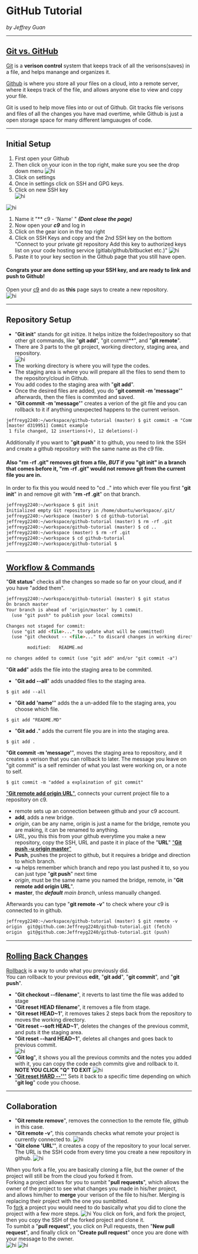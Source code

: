 # GitHub Tutorial

_by Jeffrey Guan_

---
## [Git vs. GitHub](https://docs.google.com/presentation/d/1b777MzxqxIpTITSXiPOdn9427Oo7VclwecAiZ-5boy8/edit#slide=id.ge18f0c268_0_15)
[Git](https://git-scm.com/docs) is a **verison control** system that keeps track of all the verisons(saves) in a file, and helps manange and organizes it.  

[Github](https://github.com/) is where you store all your files on a cloud, into a remote server, where it keeps track of the file, and allows anyone else to view and copy your file.

Git is used to help move files into or out of Github. Git tracks file verisons and files of all the changes you have mad overtime, while Github is just a open storage space for many different lamguauges of code.

---
## Initial Setup
1. First open your Github
1. Then click on your icon in the top right, make sure you see the drop down menu
![hi](https://github.com/Jeffreyg2240/github-tutorial/blob/master/Screen%20Shot%202017-10-19%20at%201.11.56%20PM.png)
1. Click on settings
1. Once in settings click on SSH and GPG keys.
1. Click on new SSH key  
![hi](https://github.com/Jeffreyg2240/github-tutorial/blob/master/Screen%20Shot%202017-10-19%20at%201.11.33%20PM.png)

![hi](https://github.com/Jeffreyg2240/github-tutorial/blob/master/Screen%20Shot%202017-10-19%20at%201.12.18%20PM.png)
1. Name it "** c9 - 'Name' "  ***(Dont close the page)***
1. Now open your _**c9**_ and log in
2. Click on the gear icon in the top right
2. Click on SSH Keys and copy and the 2nd SSH key on the bottom "Connect to your private git repository Add this key to authorized keys list on your code hosting service (gitlab/github/bitbucket etc.)"
![hi](https://github.com/Jeffreyg2240/github-tutorial/blob/master/Screen%20Shot%202017-10-19%20at%201.21.32%20PM.png)
3. Paste it to your key section in the Github page that you still have open.

#### Congrats your are done setting up your SSH key, and are ready to link and push to Github!
Open your [c9](https://c9.io/) and do as **this** page says to create a new repository.  
![hi](https://github.com/Jeffreyg2240/github-tutorial/blob/master/Screen%20Shot%202017-10-19%20at%201.25.36%20PM.png)

---
## Repository Setup
* "**Git init**" stands for git initize. It helps initize the folder/repository so that other git commands, like "**git add**", "git commit**", and "**git remote**".  
* There are 3 parts to the git project, working directory, staging area, and repository.  
![hi](https://github.com/Jeffreyg2240/github-tutorial/blob/master/Screen%20Shot%202017-10-20%20at%201.00.39%20PM.png)
* The working directory is where you will type the codes.  
* The staging area is where you will prepare all the files to send them to the repository/cloud in Github.  
* You add codes to the staging area with "**git add**".  
* Once the desired files are added, you do "**git commit -m 'message'**" afterwards, then the files is commited and saved. 
* "**Git commit -m 'message'**" creates a verion of the git file and you can rollback to it if anything unexpected happens to the current verison.

```html
jeffreyg2240:~/workspace/github-tutorial (master) $ git commit -m "Commit example"
[master d319951] Commit example
 1 file changed, 12 insertions(+), 12 deletions(-)
```
Additionally if you want to "**git push**" it to github, you need to link the SSH and create a github repository with the same name as the c9 file.
#### Also "**rm -rf .git**" removes git from a file, _**BUT**_ if you "**git init**" in a branch that comes before it, "**rm -rf .git**" would not remove git from the current file you are in.

In order to fix this you would need to "cd .." into which ever file you first "**git init**" in and remove git with "**rm -rf .git**" on that branch.

```html
jeffreyg2240:~/workspace $ git init
Initialized empty Git repository in /home/ubuntu/workspace/.git/
jeffreyg2240:~/workspace (master) $ cd github-tutorial
jeffreyg2240:~/workspace/github-tutorial (master) $ rm -rf .git
jeffreyg2240:~/workspace/github-tutorial (master) $ cd ..
jeffreyg2240:~/workspace (master) $ rm -rf .git
jeffreyg2240:~/workspace $ cd github-tutorial
jeffreyg2240:~/workspace/github-tutorial $ 
```
---
## [Workflow & Commands](https://docs.google.com/presentation/d/1b777MzxqxIpTITSXiPOdn9427Oo7VclwecAiZ-5boy8/edit#slide=id.ge18f0c268_0_31)

"**Git status**" checks all the changes so made so far on your cloud, and if you have "added them".  
```html
jeffreyg2240:~/workspace/github-tutorial (master) $ git status
On branch master
Your branch is ahead of 'origin/master' by 1 commit.
  (use "git push" to publish your local commits)

Changes not staged for commit:
  (use "git add <file>..." to update what will be committed)
  (use "git checkout -- <file>..." to discard changes in working directory)

        modified:   README.md

no changes added to commit (use "git add" and/or "git commit -a")
```

"**Git add**" adds the file into the staging area to be commited.  
* "**Git add --all**" adds unadded files to the staging area.
```
$ git add --all
```
* "**Git add 'name'**" adds the a un-added file to the staging area, you choose which file.
```
$ git add "README.MD"
```
* "**Git add .**" adds the current file you are in into the staging area.  
``` 
$ git add .
```
"**Git commit -m 'message'**", moves the staging area to repository, and it creates a verison that you can rollback to later. The message you leave on "git commit" is a self reminder of what you last were working on, or a note to self.
```
$ git commit -m "added a explaination of git commit"
```
  ["**Git remote add origin URL**"](https://docs.google.com/presentation/d/1DcOm1hZQTgsJYxqCE5na8zEAhlyh_Z0V4ivtt8aAsf0/edit#slide=id.g3ad02a1f9_010), connects your current project file to a repository on c9.
* remote sets up an connection between github and your c9 account.
* **add**, adds a new bridge.
* _origin_, can be any name, origin is just a name for the bridge, remote you are making, it can be renamed to anything.
* _URL_, you this this from your github everytime you make a new repository, copy the SSH, URL and paste it in place of the "**URL**"
["**Git push -u origin master**"](https://docs.google.com/presentation/d/1DcOm1hZQTgsJYxqCE5na8zEAhlyh_Z0V4ivtt8aAsf0/edit#slide=id.ge239e83e1_0_10) 
* **Push**, pushes the project to github, but it requires a bridge and direction to which branch.
* **-u** helps remember which branch and repo you last pushed it to, so you can just type "**git push**" next time
* _origin_, must be the same name you named the bridge, remote, in "**Git remote add origin URL**".
* **master**, the _**default** main branch_, unless manually changed.

Afterwards you can type "**git remote -v**" to check where your c9 is connected to in github.
```html
jeffreyg2240:~/workspace/github-tutorial (master) $ git remote -v
origin  git@github.com:Jeffreyg2240/github-tutorial.git (fetch)
origin  git@github.com:Jeffreyg2240/github-tutorial.git (push)
```
---
## [Rolling Back Changes](https://docs.google.com/presentation/d/1yBhhaSNtHEC4Sqc-jMxeMMqPeNOT7zVuiOU_e5eWV_8/edit#slide=id.g25a990f774_1_10)

[Rollback](https://docs.google.com/presentation/d/1yBhhaSNtHEC4Sqc-jMxeMMqPeNOT7zVuiOU_e5eWV_8/edit#slide=id.g192aa2692a_0_0) is a way to undo what you previously did.  
You can rollback to your previous **edit**,  "**git add**", "**git commit**", and "**git push**".
* "**Git checkout --filename**", it reverts to last time the file was added to stage
* "**Git reset HEAD filename**", it removes a file from stage.
* "**Git reset HEAD~1**", it removes takes 2 steps back from the repository to moves the working directory.
* "**Git reset --soft HEAD~1**", deletes the changes of the previous commit, and puts it the staging area.  
* "**Git reset --hard HEAD~1**", deletes all changes and goes back to previous commit.  
![hi](https://i.stack.imgur.com/qRAte.jpg)
* "**Git log**", it shows you all the previous commits and the notes you added with it, you can copy the code each commits give and rollback to it.
**NOTE YOU CLICK "Q" TO EXIT**
![hi](https://ffcb9532-a-cd86e757-s-sites.googlegroups.com/a/hstat.org/jeffreyg2240sep11/github/githubtutorial/Screen%20Shot%202017-10-25%20at%201.06.07%20PM.png?attachauth=ANoY7crB0M7UAmGyvjcc9ldI97c-l9SAsdkOIkSWXU5b-n5DAXTVX99hRP-1gcjOqL9Mi-MDnUPJIiDsVYtVGBI-aRqEl1QRot9CoUj8J6OB16FolOqQF49e7f4bp7m9wGwK0hGzxVxS6ZoFBPnHAEisoJ_fdCkjbtPRRVCAh0_3gn5iI7FXzt07vN0vzNK8YWE0ksUvNaSu5RHu-qt48zloFKzGBy9b7p5RaqLT7f8doCmntxYbHoFt4iK_19ASnfYi_CRlHHMdsOkqYZUtbmtNE8bipYFWGg%3D%3D&attredirects=0)  
* ["**Git reset HARD --''**"](https://docs.google.com/presentation/d/1yBhhaSNtHEC4Sqc-jMxeMMqPeNOT7zVuiOU_e5eWV_8/edit#slide=id.g25a990f774_1_4) Sets it back to a specific time depending on which "**git log**" code you choose.

---
## Collaboration
* "**Git remote remove**", removes the connection to the remote file, github in this case.
* "**Git remote -v**", this commands checks what remote your project is currently connected to.
![hi](https://github.com/Jeffreyg2240/github-tutorial/blob/master/Capture.JPG)
* "**Git clone 'URL'**", it creates a copy of the repository to your local server.
The URL is the SSH code from every time you create a new repository in github.
![hi](https://github.com/Jeffreyg2240/github-tutorial/blob/master/Capture11.JPG)

When you fork a file, you are basically cloning a file, but the owner of the project will still be from the cloud you forked it from.  
Forking a project allows for you to sumbit "**pull requests**", which allows the owner of the project to see what changes you made in his/her project,  
and allows him/her to **merge** your verison of the file to his/her. Merging is replacing their project with the one you sumbitted.  
To [fork](https://docs.google.com/presentation/d/1DU_Q9CJZ2_KHue4MnfKmd0sJWMowp94OAIfQceluosY/edit#slide=id.ge40aa0d51_0_47) a project you would need to do basically what you did to clone the project with a few more steps.
![hi](https://github.com/Jeffreyg2240/github-tutorial/blob/master/Capture4.JPG)
You click on fork, and fork the project, then you copy the SSH of the forked project and clone it.  
To sumbit a "**pull request**", you click on Pull requests, then "**New pull request**", and finally click on "**Create pull request**" once you are done with your message to the owner.  
![hi](https://github.com/Jeffreyg2240/github-tutorial/blob/master/Capture2.JPG)
![hi](https://github.com/Jeffreyg2240/github-tutorial/blob/master/Capture3.JPG)